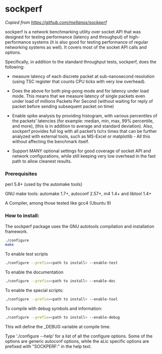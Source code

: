 # sockperf
_Copied from https://github.com/mellanox/sockperf_

sockperf is a network benchmarking utility over socket API that was designed for testing performance (latency and throughput) of high-performance systems (it is also good for testing performance of regular networking systems as well). It covers most of the socket API calls and options.

Specifically, in addition to the standard throughput tests, sockperf, does the following:
* measure latency of each discrete packet at sub-nanosecond resolution (using TSC register that counts CPU ticks with very low overhead).

* Does the above for both ping-pong mode and for latency under load mode. This means that we measure latency of single packets even under load of millions Packets Per Second (without waiting for reply of packet before sending subsequent packet on time)

* Enable spike analysis by providing histogram, with various percentiles of the packets’ latencies (for example: median, min, max, 99% percentile, and more), (this is in addition to average and standard deviation). Also, sockperf provides full log with all packet’s tx/rx times that can be further analyzed with external tools, such as MS-Excel or matplotlib - All this without affecting the benchmark itself.

* Support MANY optional settings for good coverage of socket API and network configurations, while still keeping very low overhead in the fast path to allow cleanest results.

### Prerequisites 

   perl 5.8+ (used by the automake tools)
   
   GNU make tools: automake 1.7+, autoconf 2.57+, m4 1.4+ and libtool 1.4+
   
   A Compiler, among those tested like gcc4 (Ubuntu 9)

### How to install:

  The sockperf package uses the GNU autotools compilation and installation framework.
   
   ```bash
   ./configure
   make
   ```

  To enable test scripts
  
   ```bash
   ./configure --prefix=<path to install> --enable-test
   ```
   
  To enable the documentation
  
   ```bash
   ./configure --prefix=<path to install> --enable-doc
   ```
   
  To enable the special scripts:
  
   ```bash 
   ./configure --prefix=<path to install> --enable-tool
   ```
   
  To compile with debug symbols and information: 
  
   ```bash 
   ./configure --prefix=<path to install> --enable-debug
   ```

   This will define the _DEBUG variable at compile time.

   Type './configure --help' for a list of all the configure
   options. Some of the options are generic autoconf options, while the aLic
   specific options are prefixed with "SOCKPERF:" in the help text.
